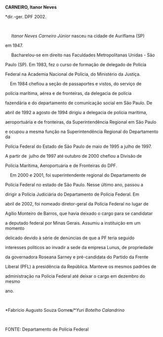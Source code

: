 **CARNEIRO, Itanor Neves**



\*dir.-ger. DPF 2002.



 



     *Itanor Neves Carneiro Júnior* nasceu na cidade de Auriflama (SP)

em 1947.



     Bacharelou-se em direito nas Faculdades Metropolitanas Unidas - São

Paulo (SP). Em 1983, fez o curso de formação de delegado de Polícia

Federal na Academia Nacional de Polícia, do Ministério da Justiça.



    Em 1984 chefiou a seção de passaportes e vistos, do serviço de

polícia marítima, aérea e de fronteiras, da delegacia de polícia

fazendária e do departamento de comunicação social em São Paulo. De

abril de 1992 a agosto de 1994 dirigiu a delegacia de polícia marítima,

aeroportuária e de fronteiras, da Superintendência Regional em São Paulo

e ocupou a mesma função na Superintendência Regional do Departamento da

Polícia Federal do Estado de São Paulo de maio de 1995 a julho de 1997.

A partir de  julho de 1997 até outubro de 2000 chefiou a Divisão de

Polícia Marítima, Aeroportuária e de Fronteiras do DPF.



    Em 2000 e 2001, foi superintendente regional do Departamento de

Polícia Federal no estado de São Paulo. Nesse último ano, passou a

dirigir a Polícia Judiciária do Departamento de Polícia Federal. Em

abril de 2002, foi nomeado diretor-geral da Polícia Federal no lugar de

Agílio Monteiro de Barros, que havia deixado o cargo para se candidatar

a deputado federal por Minas Gerais. Assumiu a instituição em um momento

delicado devido à série de denúncias de que a PF teria seguido

interesses políticos ao invadir a sede da empresa Lunus, de propriedade

da governadora Roseana Sarney e pré-candidata do Partido da Frente

Liberal (PFL) à presidência da República. Manteve os mesmos padrões de

administração na Polícia Federal até deixar o cargo em dezembro do mesmo

ano.



 



*Fabrício Augusto Souza Gome**s**/**Yuri Botelho Calandrino*



 



FONTE: Departamento de Polícia Federal



 

